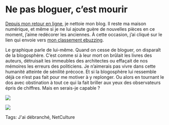 # Ne pas bloguer, c’est mourir

[Depuis mon retour en ligne](http://blog.tcrouzet.com/tag/jai-debranche/), je nettoie mon blog. Il reste ma maison numérique, et même si je ne lui ajoute guère de nouvelles pièces en ce moment, j’aime redécorer les anciennes. À cette occasion, j’ai cliqué sur le lien qui envoie vers [mon classement ebuzzing](http://labs.ebuzzing.fr/top-blogs/source/blog.tcrouzet.com-Sv6G).

Le graphique parle de lui-même. Quand on cesse de bloguer, on disparaît de la blogosphère. C’est comme si à leur mort on brûlait les livres des auteurs, détruisait les immeubles des architectes ou effaçait de nos mémoires les erreurs des politiciens. Je n’aimerais pas vivre dans cette humanité atteinte de sénilité précoce. Et si la blogosphère lui ressemble déjà ce n’est pas fait pour me motiver à y replonger. Ou alors en tournant le dos avec obstination à tout ce qui la fait briller aux yeux des observateurs épris de chiffres. Mais en serais-je capable ?

![](http://blog.tcrouzet.comhttps://tcrouzet.com/images_tc/2011/12/ebuzz.png)

![](http://blog.tcrouzet.comhttps://tcrouzet.com/images_tc/2011/12/stat.png)



Tags: J'ai débranché, NetCulture